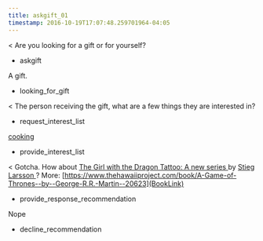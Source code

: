 ```yaml
---
title: askgift_01
timestamp: 2016-10-19T17:07:48.259701964-04:05
---
```


< Are you looking for a gift or for yourself?
* askgift

A gift.
* looking_for_gift

< The person receiving the gift, what are a few things they are interested in?
* request_interest_list

[cooking](Interest1)
* provide_interest_list

< Gotcha. How about [The Girl with the Dragon Tattoo: A new series ](BookTitle) by [Stieg Larsson ](AuthorName)? More: [https://www.thehawaiiproject.com/book/A-Game-of-Thrones--by--George-R.R.-Martin--20623](BookLink)
* provide_response_recommendation

Nope
* decline_recommendation
